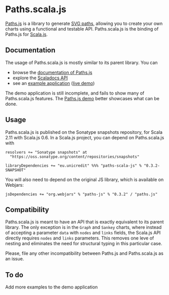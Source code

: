 Paths.scala.js
==============

[Paths.js](https://github.com/andreaferretti/paths-js) is a library to generate [SVG paths](http://www.w3.org/TR/SVG/paths.html), allowing you to create your own charts using a functional and testable API. Paths.scala.js is the binding of Paths.js for [Scala.js](http://www.scala-js.org/).

Documentation
-------------

The usage of Paths.scala.js is mostly similar to its parent library. You can

- browse the [documentation of Paths.js](https://github.com/andreaferretti/paths-js/wiki)
- explore the [Scaladocs API](http://andreaferretti.github.io/paths-scala-js)
- see an [example application](https://github.com/andreaferretti/paths-scala-js-demo) ([live demo](http://andreaferretti.github.io/paths-scala-js-demo/))

The demo application is still incomplete, and fails to show many of Paths.scala.js features. The [Paths.js demo](http://andreaferretti.github.io/paths-js-demo/) better showcases what can be done.

Usage
-----

Paths.scala.js is published on the Sonatype snapshots repository, for Scala 2.11 with Scala.js 0.6. In a Scala.js project, you can depend on Paths.scala.js with

    resolvers += "Sonatype snapshots" at
      "https://oss.sonatype.org/content/repositories/snapshots"

    libraryDependencies += "eu.unicredit" %%% "paths-scala-js" % "0.3.2-SNAPSHOT"

You will also need to depend on the original JS library, which is available on Webjars:

    jsDependencies += "org.webjars" % "paths-js" % "0.3.2" / "paths.js"

Compatibility
-------------

Paths.scala.js is meant to have an API that is exactly equivalent to its parent library. The only exception is in the `Graph` and `Sankey` charts, where instead of accepting a parameter `data` with `nodes` and `links` fields, the Scala.js API directly requires `nodes` and `links` parameters. This removes one leve of nesting and eliminates the need for structural typing in this particular case.

Please, file any other incompatibility between Paths.js and Paths.scala.js as an issue.

To do
-----

Add more examples to the demo application